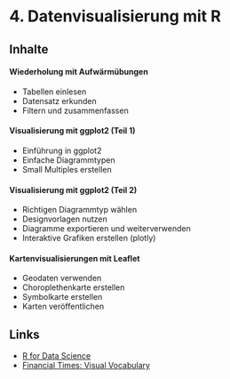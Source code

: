 # 4. Datenvisualisierung mit R

## Inhalte

#### Wiederholung mit Aufwärmübungen

- Tabellen einlesen
- Datensatz erkunden
- Filtern und zusammenfassen

#### Visualisierung mit ggplot2 (Teil 1)

- Einführung in ggplot2
- Einfache Diagrammtypen
- Small Multiples erstellen

#### Visualisierung mit ggplot2 (Teil  2)

- Richtigen Diagrammtyp wählen
- Designvorlagen nutzen
- Diagramme exportieren und weiterverwenden
- Interaktive Grafiken erstellen (plotly)

#### Kartenvisualisierungen mit Leaflet

- Geodaten verwenden
- Choroplethenkarte erstellen
- Symbolkarte erstellen
- Karten veröffentlichen

## Links

- [R for Data Science](https://r4ds.had.co.nz/introduction.html)
- [Financial Times: Visual Vocabulary](https://github.com/ft-interactive/chart-doctor/blob/master/visual-vocabulary/Visual-vocabulary.pdf)
